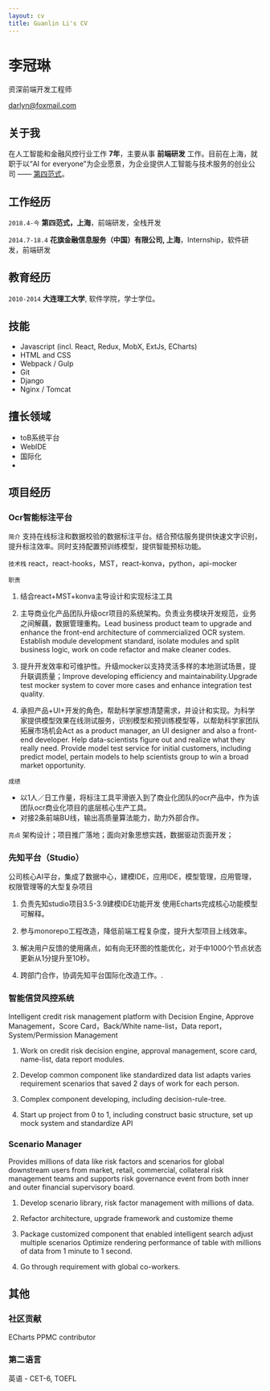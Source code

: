 ```yaml
---
layout: cv
title: Guanlin Li's CV
---
```

# <span class="title">李冠琳</span>
资深前端开发工程师

<div id="webaddress">
  <a href="mailto:darlyn@foxmail.com">darlyn@foxmail.com</a>
</div>


## 关于我

在人工智能和金融风控行业工作 __7年__，主要从事 __前端研发__ 工作。目前在上海，就职于以“AI for everyone”为企业愿景，为企业提供人工智能与技术服务的创业公司 —— [第四范式](https://www.4paradigm.com/)。

## 工作经历

`2018.4-今`
__第四范式，上海__，前端研发，全栈开发

`2014.7-18.4`
__花旗金融信息服务（中国）有限公司, 上海__，Internship，软件研发，前端研发

## 教育经历

`2010-2014`
__大连理工大学__, 软件学院，学士学位。


## 技能

* Javascript (incl. React, Redux, MobX, ExtJs, ECharts)
* HTML and CSS
* Webpack / Gulp
* Git
* Django
* Nginx / Tomcat

## 擅长领域

* toB系统平台
* WebIDE
* 国际化
* 




## 项目经历
### Ocr智能标注平台
`简介`
支持在线标注和数据校验的数据标注平台。结合预估服务提供快速文字识别，提升标注效率。同时支持配置预训练模型，提供智能预标功能。

`技术栈`
react，react-hooks，MST，react-konva，python，api-mocker

`职责`
1) 结合react+MST+konva主导设计和实现标注工具

2) 主导商业化产品团队升级ocr项目的系统架构。负责业务模块开发规范，业务之间解藕，数据管理重构。Lead business product team to upgrade and enhance the front-end architecture of commercialized OCR system. Establish module development standard, isolate modules and split business logic, work on code refactor and make cleaner codes.

3) 提升开发效率和可维护性。升级mocker以支持灵活多样的本地测试场景，提升联调质量；Improve developing efficiency and maintainability.Upgrade test mocker system to cover more cases and enhance integration test quality.

4) 承担产品+UI+开发的角色，帮助科学家想清楚需求，并设计和实现。为科学家提供模型效果在线测试服务，识别模型和预训练模型等，以帮助科学家团队拓展市场机会Act as a product manager, an UI designer and also a front-end developer. Help data-scientists figure out and realize what they really need. Provide model test service for initial customers, including predict model, pertain models to help scientists group to win a broad market opportunity.

`成绩`
- 以1人／日工作量，将标注工具平滑嵌入到了商业化团队的ocr产品中，作为该团队ocr商业化项目的底层核心生产工具。
- 对接2条前端BU线，输出高质量算法能力，助力外部合作。

`亮点`
架构设计；项目推广落地；面向对象思想实践，数据驱动页面开发；
### 先知平台（Studio）

公司核心AI平台，集成了数据中心，建模IDE，应用IDE，模型管理，应用管理，权限管理等的大型复杂项目

1) 负责先知studio项目3.5-3.9建模IDE功能开发
使用Echarts完成核心功能模型可解释。

2) 参与monorepo工程改造，降低前端工程复杂度，提升大型项目上线效率。

3) 解决用户反馈的使用痛点，如有向无环图的性能优化，对于中1000个节点状态更新从1分提升至10秒。

4) 跨部门合作，协调先知平台国际化改造工作。.

### 智能信贷风控系统

Intelligent credit risk management platform with Decision Engine, Approve Management，Score Card，Back/White name-list，Data report，System/Permission Management

1) Work on credit risk decision engine, approval management, score card, name-list, data report modules.

2) Develop common component like standardized data list adapts varies requirement scenarios that saved 2 days of work for each person.

3) Complex component developing, including decision-rule-tree.

4) Start up project from 0 to 1, including construct basic structure, set up mock system and standardize API

### Scenario Manager

Provides millions of data like risk factors and scenarios for global downstream users from market, retail, commercial, collateral risk management teams and supports risk governance event from both inner and outer financial supervisory board.

1) Develop scenario library, risk factor management with millions of data.

2) Refactor architecture, upgrade framework and customize theme

3) Package customized component that enabled intelligent search adjust multiple scenarios
Optimize rendering performance of table with millions of data from 1 minute to 1 second.

4) Go through requirement with global co-workers.


## 其他
### 社区贡献
ECharts PPMC contributor

### 第二语言
英语 - CET-6, TOEFL

<!-- ### Footer

Last updated: Oct 2021 -->
